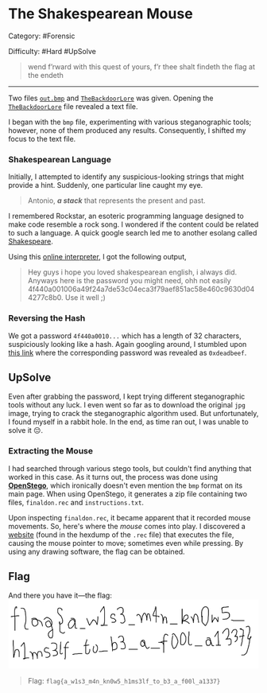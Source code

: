 # The Shakespearean Mouse
Category: #Forensic 

Difficulty: #Hard #UpSolve

> wend f’rward with this quest of yours, f’r thee shalt findeth the flag at the endeth

---
Two files [`out.bmp`](out.bmp) and [`TheBackdoorLore`](TheBackdoorLore) was given. Opening the [`TheBackdoorLore`](TheBackdoorLore) file revealed a text file.

I began with the `bmp` file, experimenting with various steganographic tools; however, none of them produced any results. Consequently, I shifted my focus to the text file.
### Shakespearean Language
Initially, I attempted to identify any suspicious-looking strings that might provide a hint. Suddenly, one particular line caught my eye.
> Antonio, ***a stack*** that represents the present and past.

I remembered Rockstar, an esoteric programming language designed to make code resemble a rock song. I wondered if the content could be related to such a language. A quick google search led me to another esolang called [Shakespeare](https://esolangs.org/wiki/Shakespeare).

Using this [online interpreter](https://esolangpark.vercel.app/ide/shakespeare), I got the following output,
>Hey guys i hope you loved shakespearean english, i always did. Anyways here is the password you might need, ohh not easily 4f440a001006a49f24a7de53c04eca3f79aef851ac58e460c9630d044277c8b0. Use it well ;)
### Reversing the Hash
We got a password `4f440a0010...` which has a length of 32 characters, suspiciously looking like a hash. Again googling around, I stumbled upon [this link](https://q9f.github.io/secp256k1.cr/Secp256k1/Util.html#keccak%28data%3ANum%7CBytes%7CString%2Centropy%3D256%29%3ANum-instance-method) where the corresponding password was revealed as `0xdeadbeef`.
## UpSolve
Even after grabbing the password, I kept trying different steganographic tools without any luck. I even went so far as to download the original `jpg` image, trying to crack the steganographic algorithm used. But unfortunately, I found myself in a rabbit hole. In the end, as time ran out, I was unable to solve it 😔.
### Extracting the Mouse
I had searched through various stego tools, but couldn't find anything that worked in this case. As it turns out, the process was done using [**OpenStego**](https://www.openstego.com/), which ironically doesn't even mention the `bmp` format on its main page. When using OpenStego, it generates a zip file containing two files, `finaldon.rec` and `instructions.txt`.

Upon inspecting `finaldon.rec`, it became apparent that it recorded mouse movements. So, here's where the _mouse_ comes into play. I discovered a [website](https://automacrorecorder.com/) (found in the hexdump of the `.rec` file) that executes the file, causing the mouse pointer to move; sometimes even while pressing. By using any drawing software, the flag can be obtained.
## Flag
And there you have it—the flag:
![flag](flag.png)

> Flag: `flag{a_w1s3_m4n_kn0w5_h1ms3lf_to_b3_a_f00l_a1337}`